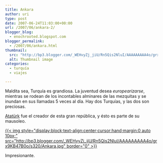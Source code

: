 ```yaml
---
title: Ankara
author: uri
type: post
date: 2007-06-24T11:03:00+00:00
url: /2007/06/ankara-2/
blogger_blog:
  - enochrooted.blogspot.com
blogger_permalink:
  - /2007/06/ankara.html
thumbnail:
  src: "http://bp3.blogger.com/_WEHvyZj_jiU/Rn5Qis2NluI/AAAAAAAAA4o/grx9KB47B0o/s320/Ankara.jpg"
  alt: Thumbnail image
categories:
  - turquía
  - viajes

---
```

Maldita sea, Turquía es grandiosa. La juventud desea <span style="font-style:italic;">europearizarse</span>, mientras se rodean de los incontables alminares de las mezquitas y se inundan en sus llamadas 5 veces al día. Hay dos Turquías, y las dos son preciosas.

[Atatürk][1] fue el creador de esta gran república, y ésto es parte de su mausoleo.

[{{< img style="display:block;text-align:center;cursor:hand;margin:0 auto 10px;" src="http://bp3.blogger.com/_WEHvyZj_jiU/Rn5Qis2NluI/AAAAAAAAA4o/grx9KB47B0o/s320/Ankara.jpg" border="0" >}}][2]

Impresionante.

 [1]: http://es.wikipedia.org/wiki/Atat%C3%BCrk
 [2]: http://bp3.blogger.com/_WEHvyZj_jiU/Rn5Qis2NluI/AAAAAAAAA4o/grx9KB47B0o/s1600-h/Ankara.jpg